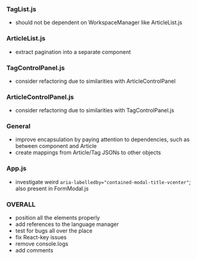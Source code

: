### TagList.js
- should not be dependent on WorkspaceManager like ArticleList.js

### ArticleList.js
- extract pagination into a separate component

### TagControlPanel.js
- consider refactoring due to similarities with ArticleControlPanel

### ArticleControlPanel.js
- consider refactoring due to similarities with TagControlPanel.js

### General
- improve encapsulation by paying attention to dependencies, such as between component and Article
- create mappings from Article/Tag JSONs to other objects

### App.js
- investigate weird `aria-labelledby="contained-modal-title-vcenter"`; also present in FormModal.js

### OVERALL
- position all the elements properly
- add references to the language manager
- test for bugs all over the place
- fix React-key issues
- remove console.logs
- add comments